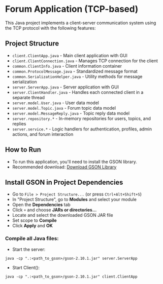# Forum Application (TCP-based)

This Java project implements a client-server communication system using the TCP protocol with the following features:

## Project Structure

- `client.ClientApp.java` - Main client application with GUI
- `client.ClientConnection.java` - Manages TCP connection for the client
- `common.ClientInfo.java` - Client information container
- `common.ProtocolMessage.java` - Standardized message format
- `common.SerializationHelper.java` - Utility methods for message serialization
- `server.ServerApp.java` - Server application with GUI
- `server.ClientHandler.java` - Handles each connected client in a separate thread
- `server.model.User.java` - User data model
- `server.model.Topic.java` - Forum topic data model
- `server.model.MessageReply.java` - Topic reply data model
- `server.repository.*` - In-memory repositories for users, topics, and replies
- `server.service.*` - Logic handlers for authentication, profiles, admin actions, and forum interaction

## How to Run

- To run this application, you'll need to install the GSON library.
- Recommended download: [Download GSON Library](https://search.maven.org/artifact/com.google.code.gson/gson/2.10.1/jar)

## Install GSON in Project Dependencies

- Go to `File > Project Structure...` (or press `Ctrl+Alt+Shift+S`)
- In "Project Structure", go to **Modules** and select your module
- Open the **Dependencies** tab
- Click `+` and choose **JARs or directories...**
- Locate and select the downloaded GSON JAR file
- Set scope to **Compile**
- Click **Apply** and **OK**

### Compile all Java files:

- Start the server:

 `java -cp ".:<path_to_gson>/gson-2.10.1.jar" server.ServerApp`
- Start Client():

`java -cp ".:<path_to_gson>/gson-2.10.1.jar" client.ClientApp
`
